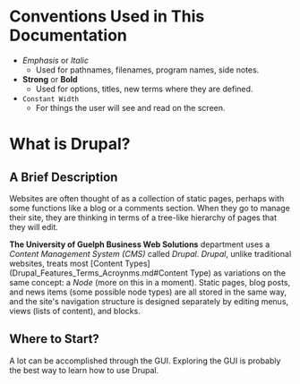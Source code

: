 # Conventions Used in This Documentation

* *Emphasis* or *Italic*
    * Used for pathnames, filenames, program names, side notes.
* **Strong** or __Bold__
    * Used for options, titles, new terms where they are defined.
* `Constant Width`
    * For things the user will see and read on the screen.

# What is Drupal?
## A Brief Description
Websites are often thought of as a collection of static pages, perhaps with some functions like a blog or a comments section. When they go to manage their site, they are thinking in terms of a tree-like hierarchy of pages that they will edit.

**The University of Guelph Business Web Solutions** department uses a *Content Management System (CMS)* called *Drupal*. *Drupal*, unlike traditional websites, treats most [Content Types](Drupal_Features_Terms_Acroynms.md#Content Type)  as variations on the same concept: a *Node* (more on this in a moment). Static pages, blog posts, and news items (some possible node types) are all stored in the same way, and the site's navigation structure is designed separately by editing menus, views (lists of content), and blocks.

## Where to Start?
A lot can be accomplished through the GUI. Exploring the GUI is probably the best way to learn how to use Drupal.

